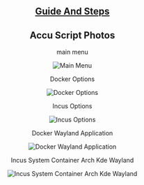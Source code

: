 
<div align="center">
 
##  [Guide And Steps](https://github.com/claudemods/ACCU/blob/main/guide.md)

## Accu Script Photos

<div align="center">
main menu
 <div align="center">
  
![Main Menu](https://github.com/user-attachments/assets/a50252d2-79ea-41de-8495-84961b74effd)

<div align="center">
 Docker Options
 <div align="center">
  
![Docker Options](https://github.com/user-attachments/assets/95c4b764-b18f-4741-8e7f-23bc301c45b8)

<div align="center">
 Incus Options
 <div align="center">
  
![Incus Options](https://github.com/user-attachments/assets/071ac842-9260-4fc6-b794-e6396f3a3cb6)

<div align="center">
 Docker Wayland Application
 <div align="center">
  
![Docker Wayland Application](https://github.com/user-attachments/assets/cce8af89-d317-4f8d-8c2f-16bb901a85bd)

<div align="center">
Incus System Container Arch Kde Wayland
<div align="center">
 
![Incus System Container Arch Kde Wayland](https://github.com/user-attachments/assets/e3b8212b-2e1f-4994-b397-8535746812a4)

